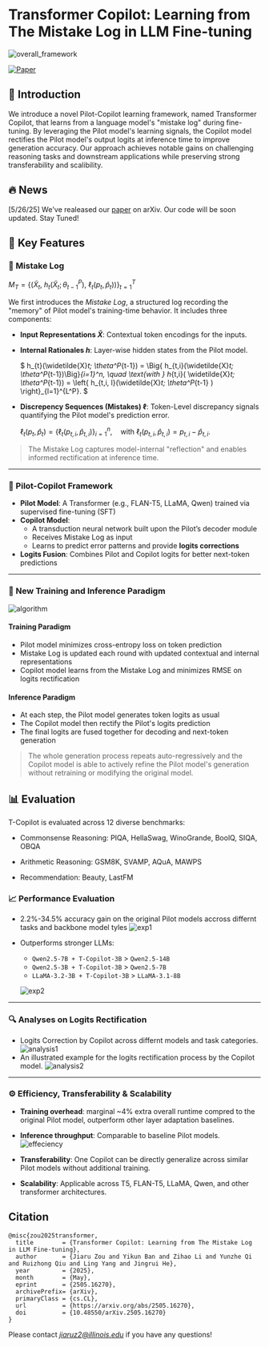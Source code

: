 # Transformer Copilot: Learning from The Mistake Log in LLM Fine-tuning

![overall_framework](imgs/overall_framework.png)

[![Paper](https://img.shields.io/badge/arXiv-paper-b31b1b)](https://www.arxiv.org/pdf/2505.16270) &nbsp;&nbsp;


## 📖 **Introduction**
We introduce a novel Pilot-Copilot learning framework, named Transformer Copilot, that learns from a language model's "mistake log" during fine-tuning. By leveraging the Pilot model's learning signals, the Copilot model rectifies the Pilot model's output logits at inference time to improve generation accuracy. Our approach achieves notable gains on challenging reasoning tasks and downstream applications while preserving strong transferability and scalibility.

## 🔥 **News**
[5/26/25] We've realeased our [paper](https://www.arxiv.org/pdf/2505.16270) on arXiv. Our code will be soon updated. Stay Tuned!

## 🚀 **Key Features**

### 🧾 Mistake Log 

$M_T = \bigg\{ \left(\widetilde{X}_t, \ h_t(\widetilde{X}_t; \theta^P_{t-1}), \ \ell_t(p_t, \hat{p}_t) \right) \bigg\}_{t=1}^T$

We first introduces the *Mistake Log*, a structured log recording the "memory" of Pilot model's training-time behavior. It includes three components:
- **Input Representations $\widetilde{X}$**: Contextual token encodings for the inputs.
- **Internal Rationales $h$**: Layer-wise hidden states from the Pilot model.

  $ h_{t}(\widetilde{X}_t; \theta^P_{t-1}) = \Big\{ h_{t,i}(\widetilde{X}_t; \theta^P_{t-1})\Big\}_{i=1}^n, \quad \text{with } h_{t,i}( \widetilde{X}_t; \theta^P_{t-1}) = \left\{ h_{t,i, l}(\widetilde{X}_t; \theta^P_{t-1} ) \right\}_{l=1}^{L^P}. $
- **Discrepency Sequences (Mistakes) $\ell$**: Token-Level discrepancy signals quantifying the Pilot model's prediction error.

  $\ell_t(p_t, \hat{p}_t) = \left\{ \ell_t(p_{t,i}, \hat{p}_{t,i}) \right\}_{i=1}^n, \quad \text{with } \ell_t(p_{t,i}, \hat{p}_{t,i}) = p_{t,i} - \hat{p}_{t,i}.$

> The Mistake Log captures model-internal "reflection" and enables informed rectification at inference time.
---
### 🧠 Pilot-Copilot Framework

- **Pilot Model**: A Transformer (e.g., FLAN-T5, LLaMA, Qwen) trained via supervised fine-tuning (SFT)
- **Copilot Model**:
  - A transduction neural network built upon the Pilot’s decoder module
  - Receives Mistake Log as input
  - Learns to predict error patterns and provide **logits corrections**
- **Logits Fusion**: Combines Pilot and Copilot logits for better next-token predictions

---
### 🔮 New Training and Inference Paradigm

![algorithm](imgs/algorithm.png)

#### **Training Paradigm**
- Pilot model minimizes cross-entropy loss on token prediction
- Mistake Log is updated each round with updated contextual and internal representations
- Copilot model learns from the Mistake Log and minimizes RMSE on logits rectification

#### **Inference Paradigm**
- At each step, the Pilot model generates token logits as usual
- The Copilot model then rectify the Pilot's logits prediction
- The final logits are fused together for decoding and next-token generation

> The whole generation process repeats auto-regressively and the Copilot model is able to actively refine the Pilot model's generation without retraining or modifying the original model.

## 📊 Evaluation
T-Copilot is evaluated across 12 diverse benchmarks:

- Commonsense Reasoning: PIQA, HellaSwag, WinoGrande, BoolQ, SIQA, OBQA

- Arithmetic Reasoning: GSM8K, SVAMP, AQuA, MAWPS

- Recommendation: Beauty, LastFM

### 📈 Performance Evaluation
- 2.2%-34.5% accuracy gain on the original Pilot models accross differnt tasks and backbone model tyles
![exp1](imgs/exp1.png)

- Outperforms stronger LLMs:
  - `Qwen2.5-7B + T-Copilot-3B` > `Qwen2.5-14B`
  - `Qwen2.5-3B + T-Copilot-3B` > `Qwen2.5-7B`
  - `LLaMA-3.2-3B + T-Copilot-3B` > `LLaMA-3.1-8B`

  ![exp2](imgs/exp2.png)

---
### 🔍 Analyses on Logits Rectification
- Logits Correction by Copilot across differnt models and task categories.
![analysis1](imgs/analysis1.png)
- An illustrated example for the logits rectification process by the Copilot model. 
![analysis2](imgs/analysis2.png)

---

### ⚙️ Efficiency, Transferability & Scalability

- **Training overhead**: marginal ~4% extra overall runtime compred to the original Pilot model, outperform other layer adaptation baselines.
- **Inference throughput**: Comparable to baseline Pilot models.
![effeciency](imgs/effeciency.png)

- **Transferability**: One Copilot can be directly generalize across similar Pilot models without additional training.
- **Scalability**: Applicable across T5, FLAN-T5, LLaMA, Qwen, and other transformer architectures.



## **Citation**
```
@misc{zou2025transformer,
  title        = {Transformer Copilot: Learning from The Mistake Log in LLM Fine-tuning},
  author       = {Jiaru Zou and Yikun Ban and Zihao Li and Yunzhe Qi and Ruizhong Qiu and Ling Yang and Jingrui He},
  year         = {2025},
  month        = {May},
  eprint       = {2505.16270},
  archivePrefix= {arXiv},
  primaryClass = {cs.CL},
  url          = {https://arxiv.org/abs/2505.16270},
  doi          = {10.48550/arXiv.2505.16270}
}
```

Please contact *jiaruz2@illinois.edu* if you have any questions!